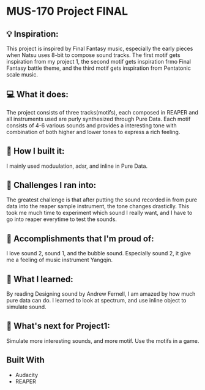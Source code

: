 # MUS-170 Project FINAL

## 💡 Inspiration:
This project is inspired by Final Fantasy music, especially the early pieces when Natsu uses 8-bit to compose sound tracks. The first motif gets inspiration from my project 1, the second motif gets inspiration frmo Final Fantasy battle theme, and the third motif gets inspiration from Pentatonic scale music.

## 💻 What it does:
The project consists of three tracks(motifs), each composed in REAPER and all instruments used are purly synthesized through Pure Data. Each motif consists of 4-6 various sounds and provides a interesting tone with combination of both higher and lower tones to express a rich feeling.

## 🔨 How I built it:
I mainly used moduulation, adsr, and inline in Pure Data. 

## 🧠 Challenges I ran into:
The greatest challenge is that after putting the sound recorded in from pure data into the reaper sample instrument, the tone changes drasticlly. This took me much time to experiment which sound I really want, and I have to go into reaper everytime to test the sounds.

## 🏅 Accomplishments that I'm proud of:
I love sound 2, sound 1, and the bubble sound. Especially sound 2, it give me a feeling of music instrument Yangqin. 

## 📖 What I learned:
By reading Designing sound by Andrew Fernell, I am amazed by how much pure data can do. I learned to look at spectrum, and use inline object to simulate sound. 

## 🚀 What's next for Project1:
Simulate more interesting sounds, and more motif.
Use the motifs in a game.

## Built With
- Audacity
- REAPER



